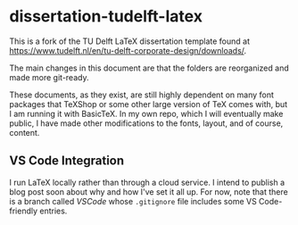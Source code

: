 # dissertation-tudelft-latex

This is a fork of the TU Delft LaTeX dissertation template found at https://www.tudelft.nl/en/tu-delft-corporate-design/downloads/.

The main changes in this document are that the folders are reorganized and made more git-ready.

These documents, as they exist, are still highly dependent on many font packages that TeXShop or some other large version of TeX comes with, but I am running it with BasicTeX. In my own repo, which I will eventually make public, I have made other modifications to the fonts, layout, and of course, content.

## VS Code Integration

I run LaTeX locally rather than through a cloud service. I intend to publish a blog post soon about why and how I've set it all up. For now, note that there is a branch called *VSCode* whose `.gitignore` file includes some VS Code-friendly entries.